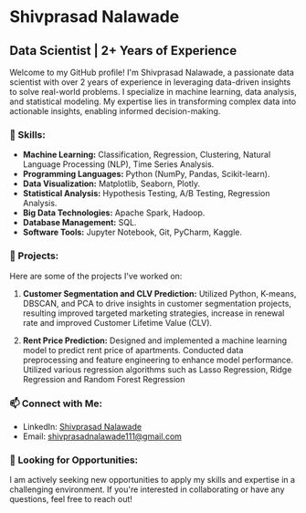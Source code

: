 # Shivprasad Nalawade

## Data Scientist | 2+ Years of Experience

Welcome to my GitHub profile! I'm Shivprasad Nalawade, a passionate data scientist with over 2 years of experience in leveraging data-driven insights to solve real-world problems. I specialize in machine learning, data analysis, and statistical modeling. My expertise lies in transforming complex data into actionable insights, enabling informed decision-making.

### 🔭 Skills:

- **Machine Learning:** Classification, Regression, Clustering, Natural Language Processing (NLP), Time Series Analysis.
- **Programming Languages:** Python (NumPy, Pandas, Scikit-learn).
- **Data Visualization:** Matplotlib, Seaborn, Plotly.
- **Statistical Analysis:** Hypothesis Testing, A/B Testing, Regression Analysis.
- **Big Data Technologies:** Apache Spark, Hadoop.
- **Database Management:** SQL.
- **Software Tools:** Jupyter Notebook, Git, PyCharm, Kaggle.

### 🌱 Projects:

Here are some of the projects I've worked on:

1. **Customer Segmentation and CLV Prediction:** Utilized Python, K-means, DBSCAN, and PCA to drive insights in customer segmentation projects, resulting improved targeted marketing strategies, increase in renewal rate and improved Customer Lifetime Value (CLV).

2. **Rent Price Prediction:** Designed and implemented a machine learning model to predict rent price of apartments. Conducted data preprocessing and feature engineering to enhance model performance. Utilized various regression algorithms such as Lasso Regression, Ridge Regression and Random Forest Regression

### 📫 Connect with Me:

- LinkedIn: [Shivprasad Nalawade](https://www.linkedin.com/in/)
- Email: [shivprasadnalawade111@gmail.com](mailto:shivprasadnalawade111@gmail.com)

### 🚀 Looking for Opportunities:

I am actively seeking new opportunities to apply my skills and expertise in a challenging environment. If you're interested in collaborating or have any questions, feel free to reach out!
